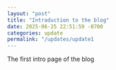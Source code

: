 ```yaml
---
layout: "post"
title: "Introduction to the blog"
date: 2025-06-25 22:51:59 -0700
categories: update
permalink: "/updates/update1
---
```


The first intro page of the blog

